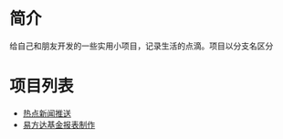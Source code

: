 # 简介
给自己和朋友开发的一些实用小项目，记录生活的点滴。项目以分支名区分

# 项目列表
- [热点新闻推送](https://github.com/wltos/project/tree/feature/news)
- [易方达基金报表制作](https://github.com/wltos/project/tree/feature/eastmoney)
